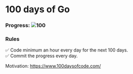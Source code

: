 # 100 days of Go 

### Progress: ![100](https://img.shields.io/badge/35-100-blue)

### Rules
✅ Code minimum an hour every day for the next 100 days.<br>
✅ Commit the progress every day.

Motivation: https://www.100daysofcode.com/
